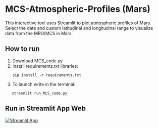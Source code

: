 # MCS-Atmospheric-Profiles (Mars)
This interactive tool uses Streamlit to plot atmospheric profiles of Mars. Select the date and custom latitudinal and longitudinal range to visualize data from the MRO/MCS in Mars.

## How to run
1. Download MCS_code.py
2. Install requirements.txt libraries:
   ```
   pip install -r requirements.txt
   ```
3. To launch write in the terminal:
```
   streamlit run MCS_code.py
```
## Run in Streamlit App Web
[![Streamlit App](https://static.streamlit.io/badges/streamlit_badge_black_white.svg)](https://mcs-atmospheric-profiles-8sqbm7xt4x5hgyhlxso77f.streamlit.app/)
